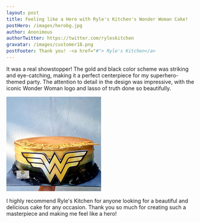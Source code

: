 ```yaml
---
layout: post
title: Feeling like a Hero with Ryle's Kitchen's Wonder Woman Cake!
postHero: /images/herobg.jpg
author: Anonimous
authorTwitter: https://twitter.com/ryleskitchen
gravatar: /images/customer18.png
postFooter: Thank you! -<a href="#"> Ryle's Kitchen</a>
---
```



It was a real showstopper! The gold and black color scheme was striking and eye-catching, making it a perfect centerpiece for my superhero-themed party. The attention to detail in the design was impressive, with the iconic Wonder Woman logo and lasso of truth done so beautifully.

<img class="pull-left" src="/images/081722-1.png" alt="wonder woman cake">

I highly recommend Ryle's Kitchen for anyone looking for a beautiful and delicious cake for any occasion. Thank you so much for creating such a masterpiece and making me feel like a hero!
